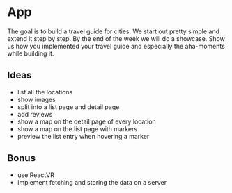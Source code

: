 # App

The goal is to build a travel guide for cities. We start out pretty simple and extend it step by step. By the end of the week we will do a showcase. Show us how you implemented your travel guide and especially the aha-moments while building it.

## Ideas

- list all the locations
- show images
- split into a list page and detail page
- add reviews
- show a map on the detail page of every location
- show a map on the list page with markers
- preview the list entry when hovering a marker

## Bonus

- use ReactVR
- implement fetching and storing the data on a server
